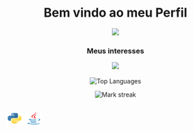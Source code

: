 <h1 align="center">Bem vindo ao meu Perfil</h1>
<p align="center">
   <img src="https://readme-typing-svg.demolab.com?font=Doto&color=%038C3E&size=35&center=true&vCenter=true&width=450&duration=1500&pause=1000&lines=Allan+Victor;Python Developer" width="auto" height="35"/>
</p>

<h3 align="center">Meus interesses</h3>
<p align="center">
   <img src="https://readme-typing-svg.demolab.com?font=Doto&color=%038C3E&size=35&center=true&vCenter=true&width=450&duration=1500&pause=1000&lines=Análise+de+Dados;Automação;Flask" width="auto" height="35"/>
</p>
<p align="center">
  <img align="center" src="https://github-readme-stats.vercel.app/api/top-langs?username=Nall99&hide_border=true&no-bg=true&no-frame=true&layout=compact&theme=transparent&langs_count=10" alt="Top Languages"/>
</p>
<p align="center">
  <img alt="Mark streak" src="https://github-readme-streak-stats.herokuapp.com/?user=Nall99&hide_border=true&theme=transparent" /> 
</p>
<div style="display: inline_block"><br>
  <img align="center" alt="Linne-Python" height="30" width="40" src="https://raw.githubusercontent.com/devicons/devicon/master/icons/python/python-original.svg">
  <img align="center" alt="Linne-Java" height="30" width="40" src="https://github.com/devicons/devicon/blob/master/icons/java/java-original.svg">
</div>
